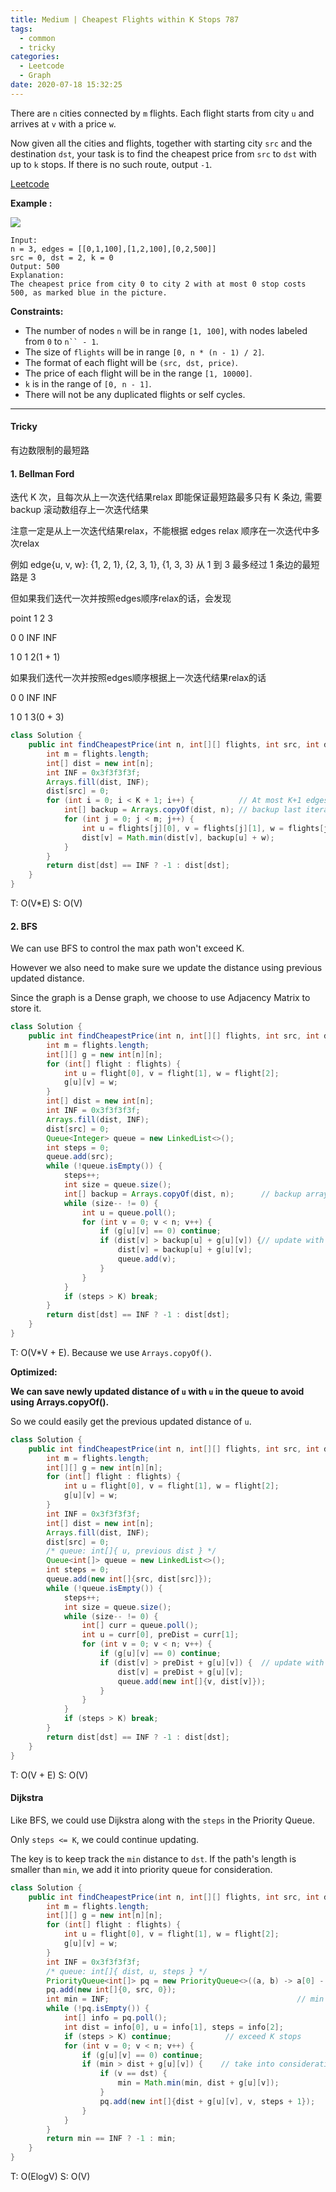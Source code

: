 ```yaml
---
title: Medium | Cheapest Flights within K Stops 787
tags:
  - common
  - tricky
categories:
  - Leetcode
  - Graph
date: 2020-07-18 15:32:25
---
```


There are `n` cities connected by `m` flights. Each flight starts from city `u` and arrives at `v` with a price `w`.

Now given all the cities and flights, together with starting city `src` and the destination `dst`, your task is to find the cheapest price from `src` to `dst` with up to `k` stops. If there is no such route, output `-1`.

[Leetcode](https://leetcode.com/problems/cheapest-flights-within-k-stops/)

<!--more-->

**Example :**

![](https://s3-lc-upload.s3.amazonaws.com/uploads/2018/02/16/995.png)

```
Input: 
n = 3, edges = [[0,1,100],[1,2,100],[0,2,500]]
src = 0, dst = 2, k = 0
Output: 500
Explanation: 
The cheapest price from city 0 to city 2 with at most 0 stop costs 500, as marked blue in the picture.
```

**Constraints:**

- The number of nodes `n` will be in range `[1, 100]`, with nodes labeled from `0` to `n`` - 1`.
- The size of `flights` will be in range `[0, n * (n - 1) / 2]`.
- The format of each flight will be `(src, dst, price)`.
- The price of each flight will be in the range `[1, 10000]`.
- `k` is in the range of `[0, n - 1]`.
- There will not be any duplicated flights or self cycles.

---

#### Tricky 

有边数限制的最短路

#### 1. Bellman Ford

迭代 K 次，且每次从上一次迭代结果relax 即能保证最短路最多只有 K 条边, 需要 backup 滚动数组存上一次迭代结果

注意一定是从上一次迭代结果relax，不能根据 edges relax 顺序在一次迭代中多次relax

例如 edge{u, v, w}: {1, 2, 1}, {2, 3, 1}, {1, 3, 3} 从 1 到 3 最多经过 1 条边的最短路是 3

但如果我们迭代一次并按照edges顺序relax的话，会发现

point        1       2       3

0            0       INF     INF

1            0       1       2(1 + 1)

如果我们迭代一次并按照edges顺序根据上一次迭代结果relax的话

0            0       INF     INF

1            0       1       3(0 + 3)

```java
class Solution {
    public int findCheapestPrice(int n, int[][] flights, int src, int dst, int K) {
        int m = flights.length;
        int[] dist = new int[n];
        int INF = 0x3f3f3f3f;
        Arrays.fill(dist, INF);
        dist[src] = 0;
        for (int i = 0; i < K + 1; i++) {          // At most K+1 edges in shortest path
            int[] backup = Arrays.copyOf(dist, n); // backup last iterative results
            for (int j = 0; j < m; j++) {
                int u = flights[j][0], v = flights[j][1], w = flights[j][2];
                dist[v] = Math.min(dist[v], backup[u] + w);
            }
        }
        return dist[dst] == INF ? -1 : dist[dst];
    }
}
```

T: O(V\*E)			S: O(V)

#### 2. BFS

We can use BFS to control the max path won't exceed K.

However we also need to make sure we update the distance using previous updated distance.

Since the graph is a Dense graph, we choose to use Adjacency Matrix to store it.

```java
class Solution {
    public int findCheapestPrice(int n, int[][] flights, int src, int dst, int K) {
        int m = flights.length;
        int[][] g = new int[n][n];
        for (int[] flight : flights) {
            int u = flight[0], v = flight[1], w = flight[2];
            g[u][v] = w;
        }
        int[] dist = new int[n];
        int INF = 0x3f3f3f3f;
        Arrays.fill(dist, INF);
        dist[src] = 0;
        Queue<Integer> queue = new LinkedList<>();
        int steps = 0;
        queue.add(src);
        while (!queue.isEmpty()) {
            steps++;
            int size = queue.size();
            int[] backup = Arrays.copyOf(dist, n);		// backup array
            while (size-- != 0) {
                int u = queue.poll();
                for (int v = 0; v < n; v++) {
                    if (g[u][v] == 0) continue;
                    if (dist[v] > backup[u] + g[u][v]) {// update with backup
                        dist[v] = backup[u] + g[u][v];
                        queue.add(v);
                    }
                }
            }
            if (steps > K) break;
        }
        return dist[dst] == INF ? -1 : dist[dst];
    }
}
```

T: O(V\*V + E).   Because we use `Arrays.copyOf()`.

**Optimized:**

**We can save newly updated distance of `u` with `u` in the queue to avoid using Arrays.copyOf().**

So we could easily get the previous updated distance of `u`.

```java
class Solution {
    public int findCheapestPrice(int n, int[][] flights, int src, int dst, int K) {
        int m = flights.length;
        int[][] g = new int[n][n];
        for (int[] flight : flights) {
            int u = flight[0], v = flight[1], w = flight[2];
            g[u][v] = w;
        }
        int INF = 0x3f3f3f3f;
        int[] dist = new int[n];
        Arrays.fill(dist, INF);
        dist[src] = 0;
        /* queue: int[]{ u, previous dist } */
        Queue<int[]> queue = new LinkedList<>();
        int steps = 0;
        queue.add(new int[]{src, dist[src]});
        while (!queue.isEmpty()) {
            steps++;
            int size = queue.size();
            while (size-- != 0) {
                int[] curr = queue.poll();
                int u = curr[0], preDist = curr[1];
                for (int v = 0; v < n; v++) {
                    if (g[u][v] == 0) continue;
                    if (dist[v] > preDist + g[u][v]) {  // update with previous distance
                        dist[v] = preDist + g[u][v];
                        queue.add(new int[]{v, dist[v]});
                    }
                }
            }
            if (steps > K) break;
        }
        return dist[dst] == INF ? -1 : dist[dst];
    }
}
```

T: O(V + E)			S: O(V)

#### Dijkstra 

Like BFS, we could use Dijkstra along with the `steps` in the Priority Queue.

Only `steps <= K`, we could continue updating.

The key is to keep track the `min` distance to `dst`. If the path's length is smaller than `min`, we add it into priority queue for consideration.

```java
class Solution {
    public int findCheapestPrice(int n, int[][] flights, int src, int dst, int K) {
        int m = flights.length;
        int[][] g = new int[n][n];
        for (int[] flight : flights) {
            int u = flight[0], v = flight[1], w = flight[2];
            g[u][v] = w;
        }
        int INF = 0x3f3f3f3f;
        /* queue: int[]{ dist, u, steps } */
        PriorityQueue<int[]> pq = new PriorityQueue<>((a, b) -> a[0] - b[0]);
        pq.add(new int[]{0, src, 0});
        int min = INF;											// min distance to dst.
        while (!pq.isEmpty()) {
            int[] info = pq.poll();
            int dist = info[0], u = info[1], steps = info[2];
            if (steps > K) continue;            // exceed K stops
            for (int v = 0; v < n; v++) {
                if (g[u][v] == 0) continue;
                if (min > dist + g[u][v]) {    // take into consideration
                    if (v == dst) {
                        min = Math.min(min, dist + g[u][v]);
                    }
                    pq.add(new int[]{dist + g[u][v], v, steps + 1});
                }
            }
        }
        return min == INF ? -1 : min;
    }
}
```

T: O(ElogV)				S: O(V)